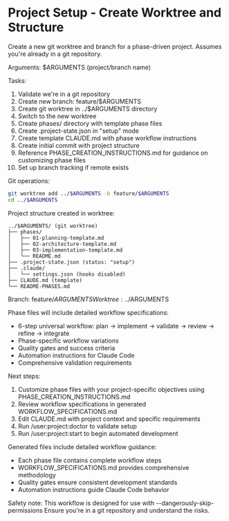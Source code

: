 # Project Setup - Create Worktree and Structure

Create a new git worktree and branch for a phase-driven project.
Assumes you're already in a git repository.

Arguments: $ARGUMENTS (project/branch name)

Tasks:
1. Validate we're in a git repository
2. Create new branch: feature/$ARGUMENTS
3. Create git worktree in ../$ARGUMENTS directory
4. Switch to the new worktree
5. Create phases/ directory with template phase files
6. Create .project-state.json in "setup" mode
7. Create template CLAUDE.md with phase workflow instructions
8. Create initial commit with project structure
9. Reference PHASE_CREATION_INSTRUCTIONS.md for guidance on customizing phase files
10. Set up branch tracking if remote exists

Git operations:
```bash
git worktree add ../$ARGUMENTS -b feature/$ARGUMENTS
cd ../$ARGUMENTS
```

Project structure created in worktree:
```
../$ARGUMENTS/ (git worktree)
├── phases/
│   ├── 01-planning-template.md
│   ├── 02-architecture-template.md  
│   ├── 03-implementation-template.md
│   └── README.md
├── .project-state.json (status: "setup")
├── .claude/
│   └── settings.json (hooks disabled)
├── CLAUDE.md (template)
└── README-PHASES.md
```

Branch: feature/$ARGUMENTS
Worktree: ../$ARGUMENTS

Phase files will include detailed workflow specifications:
- 6-step universal workflow: plan → implement → validate → review → refine → integrate
- Phase-specific workflow variations
- Quality gates and success criteria  
- Automation instructions for Claude Code
- Comprehensive validation requirements

Next steps:
1. Customize phase files with your project-specific objectives using PHASE_CREATION_INSTRUCTIONS.md
2. Review workflow specifications in generated WORKFLOW_SPECIFICATIONS.md
3. Edit CLAUDE.md with project context and specific requirements
4. Run /user:project:doctor to validate setup
5. Run /user:project:start to begin automated development

Generated files include detailed workflow guidance:
- Each phase file contains complete workflow steps
- WORKFLOW_SPECIFICATIONS.md provides comprehensive methodology
- Quality gates ensure consistent development standards
- Automation instructions guide Claude Code behavior

Safety note: This workflow is designed for use with --dangerously-skip-permissions
Ensure you're in a git repository and understand the risks.
